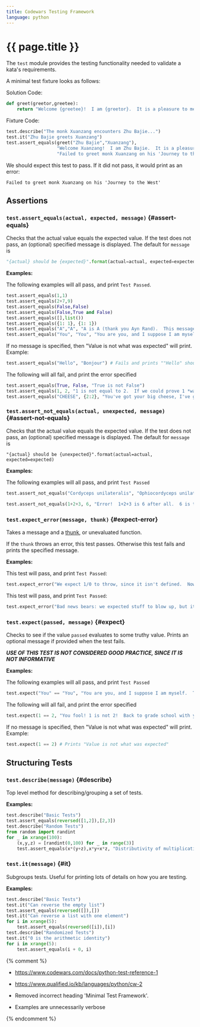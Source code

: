```yaml
---
title: Codewars Testing Framework
language: python
---
```


# {{ page.title }}

The `test` module provides the testing functionality needed to validate a kata's requirements.

A minimal test fixture looks as follows:

Solution Code:

```python
def greet(greetor,greetee):
    return "Welcome {greetee}!  I am {greetor}.  It is a pleasure to meet!".format(greetor=greetor, greetee=greetee)
```

Fixture Code:

```python
test.describe("The monk Xuanzang encounters Zhu Bajie...")
test.it("Zhu Bajie greets Xuanzang")
test.assert_equals(greet("Zhu Bajie","Xuanzang"),
                   "Welcome Xuanzang!  I am Zhu Bajie.  It is a pleasure to meet!",
                   "Failed to greet monk Xuanzang on his 'Journey to the West'")
```

We should expect this test to pass. If it did not pass, it would print as an error:

```
Failed to greet monk Xuanzang on his 'Journey to the West'
```

## Assertions

### `test.assert_equals(actual, expected, message)` {#assert-equals}

Checks that the actual value equals the expected value.
If the test does not pass, an (optional) specified message is displayed.
The default for `message` is

```python
"{actual} should be {expected}".format(actual=actual, expected=expected)
```

**Examples:**

The following examples will all pass, and print `Test Passed`.

```python
test.assert_equals(1,1)
test.assert_equals(2+7,9)
test.assert_equals(False,False)
test.assert_equals(False,True and False)
test.assert_equals([],list())
test.assert_equals({1: 1}, {1: 1})
test.assert_equals("A","A", "A is A (thank you Ayn Rand).  This message will not get printed.")
test.assert_equals("You", "You", "You are you, and I suppose I am myself.  This message will not get printed.")
```

If no message is specified, then "Value is not what was expected" will print. Example:

```python
test.assert_equals("Hello", "Bonjour") # Fails and prints ""Hello" should be "Bonjour""
```

The following will all fail, and print the error specified

```python
test.assert_equals(True, False, "True is not False")
test.assert_equals(1, 2, "1 is not equal to 2.  If we could prove 1 *was* 2, all the mathematicians would have to quit and get real jobs pouring cement and emptying latrines")
test.assert_equals("CHEESE", {2:2}, "You've got your big cheese, I've got my hash type")
```

### `test.assert_not_equals(actual, unexpected, message)` {#assert-not-equals}

Checks that the actual value equals the expected value.
If the test does not pass, an (optional) specified message is displayed.
The default for `message` is

```
"{actual} should be {unexpected}".format(actual=actual, expected=expected)
```

**Examples:**

The following examples will all pass, and print `Test Passed`

```python
test.assert_not_equals("Cordyceps unilateralis", "Ophiocordyceps unilateralis sensu lato", "These two fungi are apparently different. This message will not get printed")

test.assert_not_equals(1+2+3, 6, "Error!  1+2+3 is 6 after all.  6 is the one and only perfect, triangular number.")
```

### `test.expect_error(message, thunk)` {#expect-error}

Takes a message and a [thunk](https://en.wikipedia.org/wiki/Thunk), or unevaluated function.

If the `thunk` throws an error, this test passes. Otherwise this test fails and prints the specified message.

**Examples:**

This test will pass, and print `Test Passed`:

```python
test.expect_error("We expect 1/0 to throw, since it isn't defined.  Now, if our underlying manifold was the Reimann sphere, things would be different.  This message will not get printed.", lambda: 1 / 0)
```

This test will pass, and print `Test Passed`:

```python
test.expect_error("Bad news bears: we expected stuff to blow up, but it was okay after all!", lambda: 1 + 1)
```

### `test.expect(passed, message)` {#expect}

Checks to see if the value `passed` evaluates to some truthy value.
Prints an optional message if provided when the test fails.

**_USE OF THIS TEST IS NOT CONSIDERED GOOD PRACTICE, SINCE IT IS NOT INFORMATIVE_**

**Examples:**

The following examples will all pass, and print `Test Passed`

```python
test.expect("You" == "You", "You are you, and I suppose I am myself.  This message will not get printed.")
```

The following will all fail, and print the error specified

```python
test.expect(1 == 2, "You fool! 1 is not 2!  Back to grade school with you!")
```

If no message is specified, then "Value is not what was expected" will print. Example:

```python
test.expect(1 == 2) # Prints "Value is not what was expected"
```

## Structuring Tests

### `test.describe(message)` {#describe}

Top level method for describing/grouping a set of tests.

**Examples:**

```python
test.describe("Basic Tests")
test.assert_equals(reversed([1,2]),[2,3])
test.describe("Random Tests")
from random import randint
for _ in xrange(100):
    (x,y,z) = [randint(0,100) for _ in range(3)]
    test.assert_equals(x*(y+z),x*y+x*z, "Distributivity of multiplication over addition failed: x = {x}, y = {y}, z = {z}".format(x=x,y=y,z=z))
```

### `test.it(message)` {#it}

Subgroups tests. Useful for printing lots of details on how you are testing.

**Examples:**

```python
test.describe("Basic Tests")
test.it("Can reverse the empty list")
test.assert_equals(reversed([]),[])
test.it("Can reverse a list with one element")
for i in xrange(5):
    test.assert_equals(reversed([i]),[i])
test.describe("Randomized Tests")
test.it("0 is the arithmetic identity")
for i in xrange(5):
    test.assert_equals(i + 0, i)
```


{% comment %}

- <https://www.codewars.com/docs/python-test-reference-1>
- <https://www.qualified.io/kb/languages/python/cw-2>

- Removed incorrect heading 'Minimal Test Framework'.

- Examples are unnecessarily verbose

{% endcomment %}
